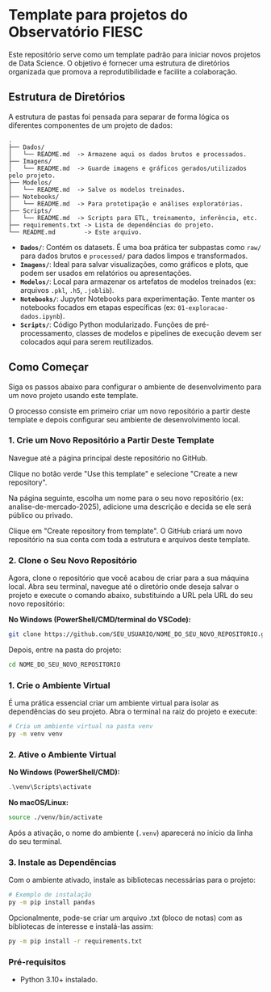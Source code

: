# Template para projetos do Observatório FIESC

Este repositório serve como um template padrão para iniciar novos projetos de Data Science. O objetivo é fornecer uma estrutura de diretórios organizada que promova a reprodutibilidade e facilite a colaboração.

## Estrutura de Diretórios

A estrutura de pastas foi pensada para separar de forma lógica os diferentes componentes de um projeto de dados:

```
.
├── Dados/
│   └── README.md  -> Armazene aqui os dados brutos e processados.
├── Imagens/
│   └── README.md  -> Guarde imagens e gráficos gerados/utilizados pelo projeto.
├── Modelos/
│   └── README.md  -> Salve os modelos treinados.
├── Notebooks/
│   └── README.md  -> Para prototipação e análises exploratórias.
├── Scripts/
│   └── README.md  -> Scripts para ETL, treinamento, inferência, etc.
├── requirements.txt -> Lista de dependências do projeto.
└── README.md        -> Este arquivo.
```

*   **`Dados/`**: Contém os datasets. É uma boa prática ter subpastas como `raw/` para dados brutos e `processed/` para dados limpos e transformados.
*   **`Imagens/`**: Ideal para salvar visualizações, como gráficos e plots, que podem ser usados em relatórios ou apresentações.
*   **`Modelos/`**: Local para armazenar os artefatos de modelos treinados (ex: arquivos `.pkl`, `.h5`, `.joblib`).
*   **`Notebooks/`**: Jupyter Notebooks para experimentação. Tente manter os notebooks focados em etapas específicas (ex: `01-exploracao-dados.ipynb`).
*   **`Scripts/`**: Código Python modularizado. Funções de pré-processamento, classes de modelos e pipelines de execução devem ser colocados aqui para serem reutilizados.

## Como Começar

Siga os passos abaixo para configurar o ambiente de desenvolvimento para um novo projeto usando este template.

O processo consiste em primeiro criar um novo repositório a partir deste template e depois configurar seu ambiente de desenvolvimento local.

### 1. Crie um Novo Repositório a Partir Deste Template
Navegue até a página principal deste repositório no GitHub.

Clique no botão verde "Use this template" e selecione "Create a new repository".

Na página seguinte, escolha um nome para o seu novo repositório (ex: analise-de-mercado-2025), adicione uma descrição e decida se ele será público ou privado.

Clique em "Create repository from template". O GitHub criará um novo repositório na sua conta com toda a estrutura e arquivos deste template.

### 2. Clone o Seu Novo Repositório
Agora, clone o repositório que você acabou de criar para a sua máquina local. Abra seu terminal, navegue até o diretório onde deseja salvar o projeto e execute o comando abaixo, substituindo a URL pela URL do seu novo repositório:

**No Windows (PowerShell/CMD/terminal do VSCode):**
```bash
git clone https://github.com/SEU_USUARIO/NOME_DO_SEU_NOVO_REPOSITORIO.git
```
Depois, entre na pasta do projeto:
```bash
cd NOME_DO_SEU_NOVO_REPOSITORIO
```

### 1. Crie o Ambiente Virtual

É uma prática essencial criar um ambiente virtual para isolar as dependências do seu projeto. Abra o terminal na raiz do projeto e execute:

```bash
# Cria um ambiente virtual na pasta venv
py -m venv venv
```

### 2. Ative o Ambiente Virtual

**No Windows (PowerShell/CMD):**
```powershell
.\venv\Scripts\activate
```

**No macOS/Linux:**
```bash
source ./venv/bin/activate
```

Após a ativação, o nome do ambiente (`.venv`) aparecerá no início da linha do seu terminal.

### 3. Instale as Dependências

Com o ambiente ativado, instale as bibliotecas necessárias para o projeto:

```bash
# Exemplo de instalação
py -m pip install pandas
```
Opcionalmente, pode-se criar um arquivo .txt (bloco de notas) com as bibliotecas de interesse e instalá-las assim: 
```bash
py -m pip install -r requirements.txt
```

### Pré-requisitos

-   Python 3.10+ instalado.
